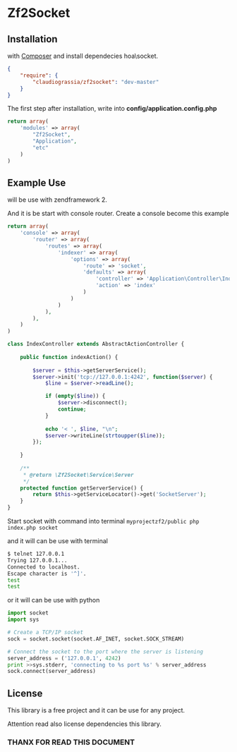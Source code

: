 # Zf2Socket

## Installation
with [Composer](http://getcompoer.org) and install dependecies hoa\socket.

```json
{
    "require": {
        "claudiograssia/zf2socket": "dev-master"
    }
}
```

The first step after installation, write into **config/application.config.php**
```php
return array(
    'modules' => array(
        "Zf2Socket",
        "Application",
        "etc"
    )
)
```

## Example Use
will be use with zendframework 2.

And it is be start with console router.
Create a console become this example
```php
return array(
    'console' => array(
        'router' => array(
            'routes' => array(
                'indexer' => array(
                    'options' => array(
                        'route' => 'socket',
                        'defaults' => array(
                            'controller' => 'Application\Controller\Index',
                            'action' => 'index'
                        )
                    )
                )
            ),
        ),
    )
)
````

```php
class IndexController extends AbstractActionController {
    
    public function indexAction() {
        
        $server = $this->getServerService();
        $server->init('tcp://127.0.0.1:4242', function($server) {
            $line = $server->readLine();

            if (empty($line)) {
                $server->disconnect();
                continue;
            }
    
            echo '< ', $line, "\n";
            $server->writeLine(strtoupper($line));
        });
        
    }
    
    /**
     * @return \Zf2Socket\Service\Server
     */
    protected function getServerService() {
        return $this->getServiceLocator()->get('SocketServer');
    }
}
```
Start socket with command into terminal
`myprojectzf2/public php index.php socket`

and it will can be use with terminal 
```sh
$ telnet 127.0.0.1
Trying 127.0.0.1...
Connected to localhost.
Escape character is '^]'.
test
test
```

or it will can be use with python
```py
import socket
import sys

# Create a TCP/IP socket
sock = socket.socket(socket.AF_INET, socket.SOCK_STREAM)

# Connect the socket to the port where the server is listening
server_address = ('127.0.0.1', 4242)
print >>sys.stderr, 'connecting to %s port %s' % server_address
sock.connect(server_address)
```
## License
This library is a free project and it can be use for any project.

Attention read also license dependencies this library.

### THANX FOR READ THIS DOCUMENT
